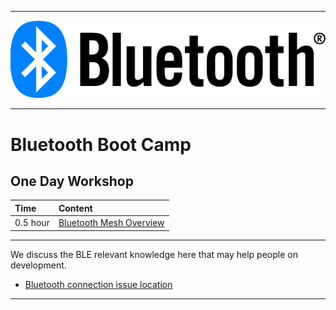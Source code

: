 ********
![bluetooth](files/bluetooth.png)
********

# Bluetooth Boot Camp

## One Day Workshop
| Time | Content |  
|:---- |:----|    
| 0.5 hour | [Bluetooth Mesh Overview](Bluetooth-Mesh-Overview)


********
We discuss the BLE relevant knowledge here that may help people on development.
* [Bluetooth connection issue location](Bluetooth-connection-issue-location)
********